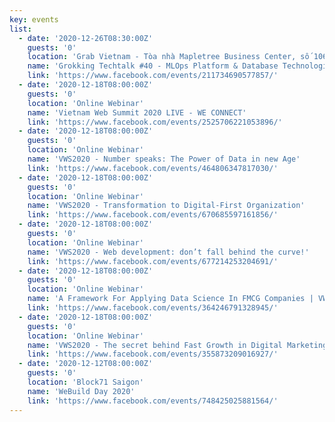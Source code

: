 ```yaml
---
key: events
list:
  - date: '2020-12-26T08:30:00Z'
    guests: '0'
    location: 'Grab Vietnam - Tòa nhà Mapletree Business Center, số 1060 Đại Lộ Nguyễn Văn Linh, Phường Tân Phong, Quận 7, Thành phố Hồ Chí Minh'
    name: 'Grokking Techtalk #40 - MLOps Platform & Database Technologies'
    link: 'https://www.facebook.com/events/211734690577857/'
  - date: '2020-12-18T08:00:00Z'
    guests: '0'
    location: 'Online Webinar'
    name: 'Vietnam Web Summit 2020 LIVE - WE CONNECT'
    link: 'https://www.facebook.com/events/2525706221053896/'
  - date: '2020-12-18T08:00:00Z'
    guests: '0'
    location: 'Online Webinar'
    name: 'VWS2020 - Number speaks: The Power of Data in new Age'
    link: 'https://www.facebook.com/events/464806347817030/'
  - date: '2020-12-18T08:00:00Z'
    guests: '0'
    location: 'Online Webinar'
    name: 'VWS2020 - Transformation to Digital-First Organization'
    link: 'https://www.facebook.com/events/670685597161856/'
  - date: '2020-12-18T08:00:00Z'
    guests: '0'
    location: 'Online Webinar'
    name: 'VWS2020 - Web development: don’t fall behind the curve!'
    link: 'https://www.facebook.com/events/677214253204691/'
  - date: '2020-12-18T08:00:00Z'
    guests: '0'
    location: 'Online Webinar'
    name: 'A Framework For Applying Data Science In FMCG Companies | VWS2020'
    link: 'https://www.facebook.com/events/364246791328945/'
  - date: '2020-12-18T08:00:00Z'
    guests: '0'
    location: 'Online Webinar'
    name: 'VWS2020 - The secret behind Fast Growth in Digital Marketing'
    link: 'https://www.facebook.com/events/355873209016927/'
  - date: '2020-12-12T08:00:00Z'
    guests: '0'
    location: 'Block71 Saigon'
    name: 'WeBuild Day 2020'
    link: 'https://www.facebook.com/events/748425025881564/'
---
```

